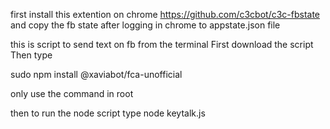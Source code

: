 first install this extention on chrome 
https://github.com/c3cbot/c3c-fbstate
and copy the fb state after logging in chrome to appstate.json file

this is script to send text on fb from the terminal 
First download the script 
Then type 

sudo npm install @xaviabot/fca-unofficial

only use the command in root 

then to run the node script type 
node keytalk.js
